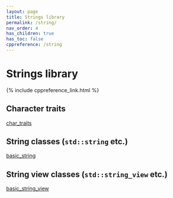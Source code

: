 ```yaml
---
layout: page
title: Strings library
permalink: /string/
nav_order: 4
has_children: true
has_toc: false
cppreference: /string
---
```


<style>
p {
    padding: 0px;
    margin: 0px;
}
</style>

# Strings library

{% include cppreference_link.html %}

## <a id="chartraits"></a> Character traits

[char_traits](char_traits.md)

## <a id="string"></a> String classes (`std::string` etc.)

[basic_string](basic_string.md)

## <a id="stringview"></a> String view classes (`std::string_view` etc.)

[basic_string_view](basic_string_view.md)

